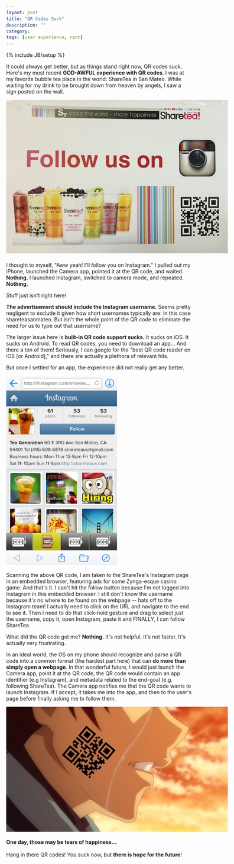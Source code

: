 ```yaml
---
layout: post
title: "QR Codes Suck"
description: ""
category: 
tags: [user experience, rant]
---
```

{% include JB/setup %}

It could always get better, but as things stand right now, QR codes suck. Here's my most recent **GOD-AWFUL experience with QR codes**. I was at my favorite bubble tea place in the world: ShareTea in San Mateo. While waiting for my drink to be brought down from heaven by angels, I saw a sign posted on the wall.

<div>
	<img class="rounded-corners" style="max-width: 600px;" src="/assets/images/posts/2014-10-06/sharetea.jpg"/>
	<p class="caption-text" style="line-height: 1.5em;  margin-bottom: 20px;"><strong></strong></p>
</div>

I thought to myself, "Aww yeah! I'll follow you on Instagram." I pulled out my iPhone, launched the Camera app, pointed it at the QR code, and waited. **Nothing.** I launched Instagram, switched to camera mode, and repeated. **Nothing.**

Stuff just isn't right here!

<!--break-->

**The advertisement should include the Instagram username.** Seems pretty negligent to exclude it given how short usernames typically are: in this case shareteasanmateo. But isn't the whole point of the QR code to eliminate the need for us to type out that username?

The larger issue here is **built-in QR code support sucks.** It sucks on iOS. It sucks on Android. To read QR codes, you need to download an app... And there a ton of them! Seriously, I can google for the "best QR code reader on iOS [or Android]," and there are actually a plethora of relevant hits.

But once I settled for an app, the experience did not really get any better. 

<div>
	<img class="rounded-corners" style="max-width: 300px;" src="/assets/images/posts/2014-10-06/casinotea.png"/>
	<p class="caption-text" style="line-height: 1.5em;  margin-bottom: 15px;"><strong></strong></p>
</div>

Scanning the above QR code, I am taken to the ShareTea's Instagram page in an embedded browser, featuring ads for some Zynga-esque casino game. And that's it. I can't hit the follow button because I'm not logged into Instagram in this embedded browser. I still don't know the username because it's no where to be found on the webpage -- hats off to the Instagram team! I actually need to click on the URL and navigate to the end to see it. Then I need to do that click-hold gesture and drag to select just the username, copy it, open Instagram, paste it and FINALLY, I can follow ShareTea.

What did the QR code get me? **Nothing.** It's not helpful. It's not faster. It's actually very frustrating.

In an ideal world, the OS on my phone should recognize and parse a QR code into a common format (the hardest part here) that can **do more than simply open a webpage**.  In that wonderful future, I would just launch the Camera app, point it at the QR code, the QR code would contain an app identifier (e.g Instagram), and metadata related to the end-goal (e.g. following ShareTea). The Camera app notifies me that the QR code wants to launch Instagram. If I accept, it takes me into the app, and then to the user's page before finally asking me to follow them.

<div>
	<img class="rounded-corners" style="max-width: 600px; border: 0px;" src="/assets/images/posts/2014-10-06/qrface.png"/>
	<p class="caption-text" style="line-height: 1.5em;  margin-bottom: 15px;"><strong>One day, those may be tears of happiness...</strong></p>
</div>

Hang in there QR codes! You suck now, but **there is hope for the future**!
